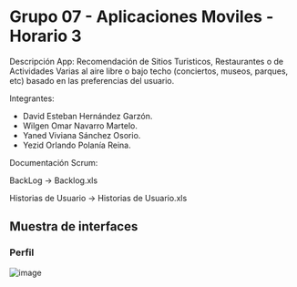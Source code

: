 # Grupo 07 - Aplicaciones Moviles - Horario 3
Descripción App:
Recomendación de Sitios Turisticos, Restaurantes o de Actividades Varias al aire libre o bajo techo (conciertos, museos, parques, etc) basado en las preferencias del usuario.

Integrantes:
- David Esteban Hernández Garzón.
- Wilgen Omar Navarro Martelo.
- Yaned Viviana Sánchez Osorio.
- Yezid Orlando Polanía Reina.

Documentación Scrum:

BackLog -> Backlog.xls

Historias de Usuario -> Historias de Usuario.xls

## Muestra de interfaces
### Perfil
![image](https://user-images.githubusercontent.com/71569360/126231917-656b88f8-996c-4d63-919a-74acf4deec95.png)

